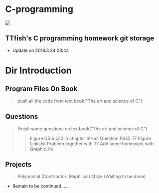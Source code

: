 # C-programming

<img src = "./Projects/Maze/reb.gif"></img>

## TTfish's C programming homework git storage

* Update on 2018.3.24 23:44

# Dir Introduction

## Program Files On Book
> push all the code from text book("The art and science of C")

## Questions
> Finish some questions on textbook("The art and science of C")
>> Figure Q5 & Q10 in chapter Struct
>> Question P645 T7
>> Figure LinkList Problem together with T7
>> Add some homework with Graphic_lib

## Projects
> Polynomial (Contributor: Maphilius)
> Maze (Waiting to be done)

* Remain to be continued......

